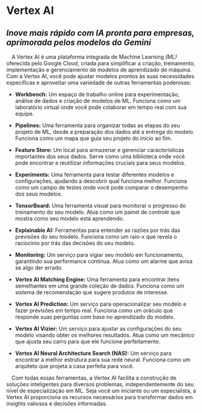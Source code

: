 # Vertex AI
## *Inove mais rápido com IA pronta para empresas, aprimorada pelos modelos do Gemini*

&emsp;A Vertex AI é uma plataforma integrada de Machine Learning *(ML)* oferecida pelo Google Cloud, criada para simplificar a criação, treinamento, implementação e gerenciamento de modelos de aprendizado de máquina. Com a Vertex AI, você pode ajustar modelos prontos às suas necessidades específicas e aproveitar uma variedade de outras ferramentas poderosas:

- **Workbench:** Um espaço de trabalho online para experimentação, análise de dados e criação de modelos de ML. Funciona como um laboratório virtual onde você pode colaborar em tempo real com sua equipe.

- **Pipelines:** Uma ferramenta para organizar todas as etapas do seu projeto de ML, desde a preparação dos dados até a entrega do modelo. Funciona como um mapa que guia seu projeto do início ao fim.

- **Feature Store:** Um local para armazenar e gerenciar características importantes dos seus dados. Serve como uma biblioteca onde você pode encontrar e reutilizar informações cruciais para seus modelos.

- **Experiments:** Uma ferramenta para testar diferentes modelos e configurações, ajudando a descobrir qual funciona melhor. Funciona como um campo de testes onde você pode comparar o desempenho dos seus modelos.

- **TensorBoard:** Uma ferramenta visual para monitorar o progresso do treinamento do seu modelo. Atua como um painel de controle que mostra como seu modelo está aprendendo.

- **Explainable AI:** Ferramentas para entender as razões por trás das previsões do seu modelo. Funciona como um raio-x que revela o raciocínio por trás das decisões do seu modelo.

- **Monitoring:** Um serviço para vigiar seu modelo em funcionamento, garantindo sua performance contínua. Atua como um alarme que avisa se algo der errado.

- **Vertex AI Matching Engine:** Uma ferramenta para encontrar itens semelhantes em uma grande coleção de dados. Funciona como um sistema de recomendação que sugere produtos de interesse.

- **Vertex AI Prediction:** Um serviço para operacionalizar seu modelo e fazer previsões em tempo real. Funciona como um oráculo que responde suas perguntas com base no aprendizado do modelo.

- **Vertex AI Vizier:** Um serviço para ajustar as configurações do seu modelo visando obter os melhores resultados. Atua como um mecânico que ajusta seu carro para que ele funcione perfeitamente.

- **Vertex AI Neural Architecture Search (NAS):** Um serviço para encontrar a melhor estrutura para sua rede neural. Funciona como um arquiteto que projeta a casa perfeita para você.

&emsp;Com todas essas ferramentas, a Vertex AI facilita a construção de soluções inteligentes para diversos problemas, independentemente do seu nível de especialização em ML. Seja você um iniciante ou um especialista, a Vertex AI proporciona os recursos necessários para transformar dados em insights valiosos e decisões informadas.
